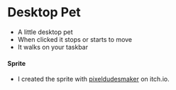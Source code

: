 # Desktop Pet

- A little desktop pet
- When clicked it stops or starts to move
- It walks on your taskbar


#### Sprite
- I created the sprite with [pixeldudesmaker](http://https://0x72.itch.io/pixeldudesmaker "pixeldudesmaker") on itch.io.